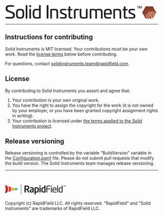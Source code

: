 <!--
Copyright (c) RapidField LLC. Licensed under the MIT License. See LICENSE.txt in the project root for license information.
-->

![Solid Instruments logo](SolidInstruments.Logo.Color.Transparent.500w.png)
- - -

## Instructions for contributing

Solid Instruments is MIT licensed. Your contributions must be your own work. Read the [license terms](#license) below before contributing.

For questions, contact [solidinstruments.team@rapidfield.com](mailto:solidinstruments.team@rapidfield.com).

## License

By contributing to Solid Instruments you assert and agree that:

1. Your contribution is your own original work.
2. You have the right to assign the copyright for the work (it is not owned by your employer, or you have been granted copyright assignment rights in writing).
3. Your contribution is licensed under [the terms applied to the Solid Instruments project](LICENSE.txt).

## Release versioning

Release versioning is controlled by the variable "BuildVersion" variable in the [Configuration.psm1](cicd/Configuration.psm1) file. Please do not submit pull requests that modify the build version. The Solid Instruments team manages release versioning.

- - -
<br />

![RapidField logo](RapidField.Logo.Color.Black.Transparent.200w.png)
<br /><br />
Copyright (c) RapidField LLC. All rights reserved. "RapidField" and "Solid Instruments" are trademarks of RapidField LLC.